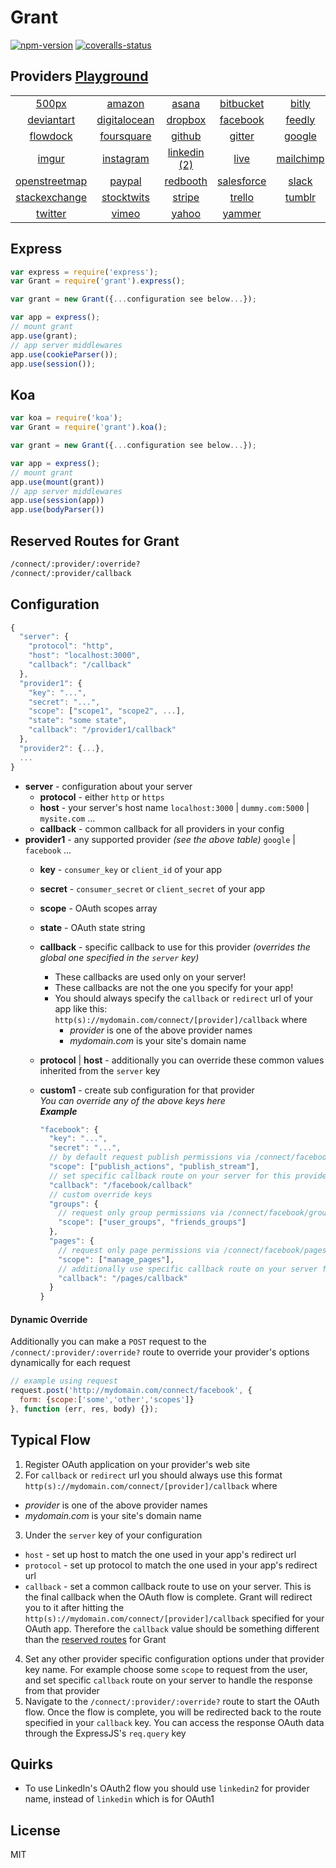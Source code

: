 
# Grant

[![npm-version]][npm] [![coveralls-status]][coveralls]


## Providers [Playground][playground]

| | | | | | |
:---: | :---: | :---: | :---: | :---: | :---:
[500px](https://developers.500px.com/) | [amazon](http://login.amazon.com/documentation) | [asana](http://developer.asana.com/documentation/) | [bitbucket](https://confluence.atlassian.com/display/BITBUCKET/Use+the+Bitbucket+REST+APIs) | [bitly](http://dev.bitly.com) | [box](https://developers.box.com/)
[deviantart](https://www.deviantart.com/developers/) | [digitalocean](https://developers.digitalocean.com/) | [dropbox](https://www.dropbox.com/developers) | [facebook](https://developers.facebook.com) | [feedly](https://developer.feedly.com/) | [flickr](https://www.flickr.com/services/api/)
[flowdock](https://www.flowdock.com/api) | [foursquare](https://developer.foursquare.com/) | [github](http://developer.github.com) | [gitter](https://developer.gitter.im/docs/welcome) | [google](https://developers.google.com/) | [heroku](https://devcenter.heroku.com/categories/platform-api)
[imgur](https://api.imgur.com/) | [instagram](http://instagram.com/developer) | [linkedin](http://developer.linkedin.com) [(2)][quirks] | [live](http://msdn.microsoft.com/en-us/library/dn783283.aspx) | [mailchimp](http://apidocs.mailchimp.com/) | [odesk](https://developers.odesk.com/)
[openstreetmap](http://wiki.openstreetmap.org/wiki/API_v0.6) | [paypal](https://developer.paypal.com/docs/) | [redbooth](https://redbooth.com/api/) | [salesforce](https://www.salesforce.com/us/developer/docs/api_rest) | [slack](https://api.slack.com/) | [soundcloud](http://developers.soundcloud.com)
[stackexchange](https://api.stackexchange.com) | [stocktwits](http://stocktwits.com/developers) | [stripe](https://stripe.com/docs) | [trello](https://trello.com/docs/) | [tumblr](http://www.tumblr.com/docs/en/api/v2) | [twitch](https://github.com/justintv/twitch-api)
[twitter](https://dev.twitter.com) | [vimeo](https://developer.vimeo.com/) | [yahoo](https://developer.yahoo.com/) | [yammer](https://developer.yammer.com/)


## Express

```js
var express = require('express');
var Grant = require('grant').express();

var grant = new Grant({...configuration see below...});

var app = express();
// mount grant
app.use(grant);
// app server middlewares
app.use(cookieParser());
app.use(session());
```

## Koa

```js
var koa = require('koa');
var Grant = require('grant').koa();

var grant = new Grant({...configuration see below...});

var app = express();
// mount grant
app.use(mount(grant))
// app server middlewares
app.use(session(app))
app.use(bodyParser())
```


## Reserved Routes for Grant

```bash
/connect/:provider/:override?
/connect/:provider/callback
```


## Configuration

```js
{
  "server": {
    "protocol": "http",
    "host": "localhost:3000",
    "callback": "/callback"
  },
  "provider1": {
    "key": "...",
    "secret": "...",
    "scope": ["scope1", "scope2", ...],
    "state": "some state",
    "callback": "/provider1/callback"
  },
  "provider2": {...},
  ...
}
```

- **server** - configuration about your server
  - **protocol** - either `http` or `https`
  - **host** - your server's host name `localhost:3000` | `dummy.com:5000` | `mysite.com` ...
  - **callback** - common callback for all providers in your config
- **provider1** - any supported provider _(see the above table)_ `google` | `facebook` ...
  - **key** - `consumer_key` or `client_id` of your app
  - **secret** - `consumer_secret` or `client_secret` of your app
  - **scope** - OAuth scopes array
  - **state** - OAuth state string
  - **callback** - specific callback to use for this provider _(overrides the global one specified in the `server` key)_<br>
    - These callbacks are used only on your server!<br>
    - These callbacks are not the one you specify for your app!
    - You should always specify the `callback` or `redirect` url of your app like this:<br>
    `http(s)://mydomain.com/connect/[provider]/callback` where<br>
      - _provider_ is one of the above provider names
      - _mydomain.com_ is your site's domain name
  - **protocol** | **host** - additionally you can override these common values inherited from the `server` key
  - **custom1** - create sub configuration for that provider<br>
    _You can override any of the above keys here_<br>
    _**Example**_<br>
    
    ```js
    "facebook": {
      "key": "...",
      "secret": "...",
      // by default request publish permissions via /connect/facebook
      "scope": ["publish_actions", "publish_stream"],
      // set specific callback route on your server for this provider only
      "callback": "/facebook/callback"
      // custom override keys
      "groups": {
        // request only group permissions via /connect/facebook/groups
        "scope": ["user_groups", "friends_groups"]
      },
      "pages": {
        // request only page permissions via /connect/facebook/pages
        "scope": ["manage_pages"],
        // additionally use specific callback route on your server for this override only
        "callback": "/pages/callback"
      }
    }
    ```


#### Dynamic Override

Additionally you can make a `POST` request to the `/connect/:provider/:override?` route to override your provider's options dynamically for each request

```js
// example using request
request.post('http://mydomain.com/connect/facebook', {
  form: {scope:['some','other','scopes']}
}, function (err, res, body) {});
```


## Typical Flow

1. Register OAuth application on your provider's web site
2. For `callback` or `redirect` url you should always use this format<br>
  `http(s)://mydomain.com/connect/[provider]/callback` where<br>
  - _provider_ is one of the above provider names
  - _mydomain.com_ is your site's domain name
3. Under the `server` key of your configuration
  - `host` - set up host to match the one used in your app's redirect url
  - `protocol` - set up protocol to match the one used in your app's redirect url
  - `callback` - set a common callback route to use on your server. This is the final callback when the OAuth flow is complete. Grant will redirect you to it after hitting the `http(s)://mydomain.com/connect/[provider]/callback` specified for your OAuth app. Therefore the `callback` value should be something different than the [reserved routes][routes] for Grant
4. Set any other provider specific configuration options under that provider key name. For example choose some `scope` to request from the user, and set specific `callback` route on your server to handle the response from that provider
5. Navigate to the `/connect/:provider/:override?` route to start the OAuth flow. Once the flow is complete, you will be redirected back to the route specified in your `callback` key. You can access the response OAuth data through the ExpressJS's `req.query` key


## Quirks

- To use LinkedIn's OAuth2 flow you should use `linkedin2` for provider name, instead of `linkedin` which is for OAuth1


## License

MIT

  [playground]: https://grant-oauth.herokuapp.com/
  [npm]: https://www.npmjs.org/package/grant
  [travis]: https://travis-ci.org/simov/grant
  [coveralls]: https://coveralls.io/r/simov/grant?branch=master

  [npm-version]: http://img.shields.io/npm/v/grant.svg?style=flat-square (NPM Version)
  [npm-downloads]: http://img.shields.io/npm/dm/grant.svg?style=flat-square (NPM Downloads)
  [travis-ci]: https://img.shields.io/travis/simov/grant/master.svg?style=flat-square (Build Status)
  [coveralls-status]: https://img.shields.io/coveralls/simov/grant.svg?style=flat-square (Coveralls Status)

  [routes]: #reserved-routes-for-grant
  [configuration]: #configuration
  [quirks]: #quirks
